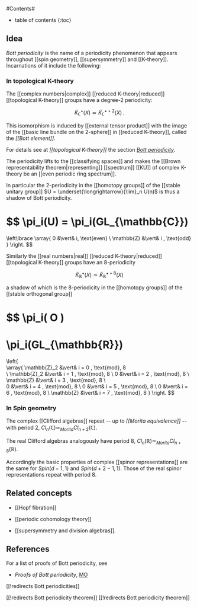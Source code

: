 
#Contents#
* table of contents
{:toc}

## Idea

_Bott periodicity_ is the name of a periodicity phenomenon that appears throughout [[spin geometry]], [[supersymmetry]] and [[K-theory]]. Incarnations of it include the following:

### In topological K-theory

The [[complex numbers|complex]] [[reduced K-theory|reduced]] [[topological K-theory]] groups have a degree-2 periodicity: 

$$
  \tilde K_{\mathbb{C}}^\bullet(X) 
    \simeq 
  \tilde K_{\mathbb{C}}^{\bullet + 2}(X) 
  \,.
$$ 

This isomorphism is induced by [[external tensor product]] with the image of the [[basic line bundle on the 2-sphere]] in [[reduced K-theory]], called the _[[Bott element]]_.

For details see at _[[topological K-theory]]_ the section _[Bott periodicity](topological+K-theory#BottPeriodicity)_.

The periodicity lifts to the [[classifying spaces]] and makes the [[Brown representability theorem|representing]] [[spectrum]] [[KU]] of complex K-theory be an [[even periodic ring spectrum]].

In particular the 2-periodicity in the [[homotopy groups]] of the [[stable unitary group]] $U = \underset{\longrightarrow}{\lim}_n U(n)$ is thus a shadow of Bott periodicity.

$$
  \pi_i(U) = \pi_i(GL_{\mathbb{C}})
  = 
  \left\lbrace 
   \array{ 
     0 &\vert& i\, \text{even}
     \\ 
     \mathbb{Z} &\vert& i \, \text{odd}
   }
   \right.
$$


Similarly the [[real numbers|real]] [[reduced K-theory|reduced]] [[topological K-theory]] groups have an 8-periodicity 

$$
 \tilde K^\bullet_{\mathbb{R}}(X)  
   \simeq 
  \tilde K^{\bullet + 8}_{\mathbb{R}}( X ) 
$$

a shadow of which is the 8-periodicity in the [[homotopy groups]] of the [[stable orthogonal group]]

$$
  \pi_i( O ) 
  = 
  \pi_i(GL_{\mathbb{R}})
  =
  \left\{  
    \array{
       \mathbb{Z}_2 &\vert& i = 0 \, \text{mod}\, 8  
       \\ 
       \mathbb{Z}_2 &\vert& i = 1 \, \text{mod}\, 8
       \\ 
       0 &\vert& i = 2 \, \text{mod}\, 8
       \\ 
       \mathbb{Z} &\vert& i = 3 \, \text{mod}\, 8
       \\  
       0 &\vert& i = 4 \, \text{mod}\, 8
       \\
       0 &\vert& i = 5 \, \text{mod}\, 8
       \\ 
       0 &\vert& i = 6 \, \text{mod}\, 8
       \\ 
       \mathbb{Z} &\vert& i = 7 \, \text{mod}\, 8
     }
   \right.
$$


### In Spin geometry

The complex [[Clifford algebras]] repeat -- up to _[[Morita equivalence]]_ -- with period 2, $Cl_{n}(\mathbb{C}) \simeq_{Morita} Cl_{n+2}(\mathbb{C})$. 

The real Clifford algebras analogously have period 8, $Cl_n(\mathbb{R}) \simeq_{Morita} Cl_{n+8}(\mathbb{R})$.


Accordingly the basic properties of complex [[spinor representations]] are the same for $Spin(d-1,1)$ and $Spin(d+2-1,1)$. Those of the real spinor representations repeat with period 8.


## Related concepts

* [[Hopf fibration]]

* [[periodic cohomology theory]]

* [[supersymmetry and division algebras]].


## References

For a list of proofs of Bott periodicity, see

* _Proofs of Bott periodicity_, [MO](https://mathoverflow.net/q/8800/447)

[[!redirects Bott periodicities]]

[[!redirects Bott periodicity theorem]]
[[!redirects Bott periodicity theorem]]
